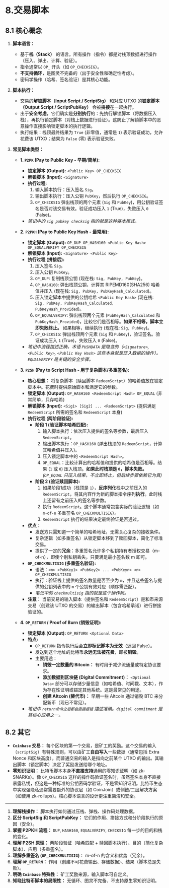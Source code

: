 # 8.交易脚本

## 8.1 核心概念

1.  **脚本语言：**
    *   基于**栈（Stack）** 的语言。所有操作（指令）都是对栈顶数据进行操作（压入、弹出、计算、验证）。
    *   指令通常以 `OP_` 开头（如 `OP_CHECKSIG`）。
    *   **不支持循环**，是图灵不完备的（出于安全性和确定性考虑）。
    *   密码学操作（哈希、签名验证）是其核心功能。

2.  **脚本执行：**
    *   交易的**解锁脚本（Input Script / ScriptSig）** 和对应 UTXO 的**锁定脚本（Output Script / ScriptPubKey）** 会被**拼接**在一起执行。
    *   出于**安全考虑**，它们确实是**分别执行**的：先执行解锁脚本（将数据压入栈），再执行锁定脚本（对栈上数据进行验证）。这防止了解锁脚本中的恶意操作直接影响锁定脚本的执行逻辑。
    *   执行结果：栈顶最终结果为 `True` (非零值，通常是 `1`) 表示验证成功，允许花费该 UTXO；结果为 `False` (零) 表示验证失败。

3.  **常见脚本类型：**
    *   **1. `P2PK` (Pay to Public Key - 早期/简单):**
        *   **锁定脚本 (Output):** `<Public Key> OP_CHECKSIG`
        *   **解锁脚本 (Input):** `<Signature>`
        *   **执行过程:**
            1.  输入脚本执行：压入签名 `Sig`。
            2.  输出脚本执行：压入公钥 `PubKey`，然后执行 `OP_CHECKSIG`。
            3.  `OP_CHECKSIG` 弹出栈顶的两个元素 (`Sig` 和 `PubKey`)，用公钥验证签名是否对该交易有效。验证成功压入 `1` (True)，失败压入 `0` (False)。
        *   *笔记中的 `sig pubkey checksig` 指的就是这种基本模式。*

    *   **2. `P2PKH` (Pay to Public Key Hash - 最常用):**
        *   **锁定脚本 (Output):** `OP_DUP OP_HASH160 <Public Key Hash> OP_EQUALVERIFY OP_CHECKSIG`
        *   **解锁脚本 (Input):** `<Signature> <Public Key>`
        *   **执行过程 (拼接后):**
            1.  压入签名 `Sig`。
            2.  压入公钥 `PubKey`。
            3.  `OP_DUP`: 复制栈顶公钥 (现在栈: `Sig, PubKey, PubKey`)。
            4.  `OP_HASH160`: 弹出栈顶公钥，计算其 RIPEMD160(SHA256) 哈希值并压入 (现在栈: `Sig, PubKey, PubKeyHash_Calculated`)。
            5.  压入锁定脚本中提供的公钥哈希 `<Public Key Hash>` (现在栈: `Sig, PubKey, PubKeyHash_Calculated, PubKeyHash_Provided`)。
            6.  `OP_EQUALVERIFY`: 弹出栈顶两个元素 (`PubKeyHash_Calculated` 和 `PubKeyHash_Provided`)，比较它们是否相等。**如果不相等，脚本立即失败终止。** 如果相等，继续执行 (现在栈: `Sig, PubKey`)。
            7.  `OP_CHECKSIG`: 弹出栈顶两个元素 (`Sig` 和 `PubKey`)，验证签名。验证成功压入 `1` (True)，失败压入 `0` (False)。
        *   *笔记中流程描述正确，术语 `PUSHDATA` 是隐含的（`<Signature>`, `<Public Key>`, `<Public Key Hash>` 这些本身就是压入数据的操作）。`EQUALVERIFY` 是关键的安全步骤。*

    *   **3. `P2SH` (Pay to Script Hash - 用于复杂脚本/多重签名):**
        *   **核心思想：** 将复杂脚本（赎回脚本 `RedeemScript`）的哈希值放在锁定脚本中。花费时提供原始脚本和满足它的参数。
        *   **锁定脚本 (Output):** `OP_HASH160 <RedeemScript Hash> OP_EQUAL` (非常简单，只存哈希)
        *   **解锁脚本 (Input):** `<Sig1> [Sig2] ... <RedeemScript>` (提供满足 `RedeemScript` 所需的签名和 `RedeemScript` 本身)
        *   **执行过程 (两阶段验证):**
            *   **阶段 1 (验证脚本哈希匹配):**
                1.  输入脚本执行：依次压入提供的签名等参数，最后压入 `RedeemScript`。
                2.  输出脚本执行：`OP_HASH160` (弹出栈顶的 `RedeemScript`，计算其哈希值并压入)。
                3.  压入锁定脚本中的 `<RedeemScript Hash>`。
                4.  `OP_EQUAL`：比较计算出的哈希值和提供的哈希值是否相等。结果 (`1` 或 `0`) 压入栈顶。**如果此时栈顶是 `0`，脚本失败。** *(`OP_EQUAL` 只压入结果，不立即终止，但后续步骤依赖它为真)*
            *   **阶段 2 (验证赎回脚本):**
                1.  如果阶段1成功（栈顶是 `1`），**反序列化**栈中之前压入的 `RedeemScript`，将其内容作为新的脚本指令序列**执行**。此时栈上还留有之前压入的签名等参数。
                2.  执行 `RedeemScript`。这个脚本通常包含实际的验证逻辑（如 `m-of-n` 多重签名 `OP_CHECKMULTISIG`）。
                3.  `RedeemScript` 执行的结果决定最终验证是否通过。
        *   **优点：**
            *   发送方只需知道一个简单的哈希地址，无需关心复杂的接收条件。
            *   复杂逻辑（如多重签名）从锁定脚本移到了赎回脚本，简化了标准交易。
            *   提供了一定的**冗余**：多重签名允许多个私钥持有者授权交易（m-of-n），即使个别私钥丢失，只要满足最小签名数 m 即可。
        *   **`OP_CHECKMULTISIG` (多重签名验证):**
            *   语法：`<m> <PubKey1> <PubKey2> ... <PubKeyn> <n> OP_CHECKMULTISIG`
            *   执行：验证栈上提供的签名数量是否至少为 `m`，并且这些签名与提供的公钥列表中的 `m` 个公钥有效对应（顺序需匹配）。
            *   *笔记中的 `checkmultisig` 指的就是这个操作码。*
        *   **注意：** 当前交易的输入脚本（提供签名和 `RedeemScript`）是和币来源交易（创建该 UTXO 的交易）的输出脚本（包含哈希承诺）进行拼接验证的。

    *   **4. `OP_RETURN` / Proof of Burn (销毁证明):**
        *   **锁定脚本 (Output):** `OP_RETURN <Optional Data>`
        *   **特点:**
            *   `OP_RETURN` 指令执行后会**立即标记脚本为无效**（返回 False）。
            *   发送到这个地址的比特币**永远无法被花费**，即被**销毁**。
            *   主要用途：
                *   **销毁一定数量的 Bitcoin：** 有时用于减少流通量或特定协议要求。
                *   **添加数据到区块链 (Digital Commitment)：** `<Optional Data>` 部分可以存储少量信息（如哈希值、时间戳、文本），作为存在性证明或锚定其他系统。这是最常见的用途。
                *   **创建 Altcoin (替代币)：** 早期一些 Altcoin 通过销毁 BTC 来分配新币（现已不常见）。
        *   *笔记中 `return命令之后都会直接报错` 描述准确。`digital commitment` 是其核心应用之一。*

## 8.2 其它

*   **`Coinbase` 交易：** 每个区块的第一个交易，是矿工的奖励。这个交易的输入（`scriptSig`）有特殊规则，可以由矿工**自由写入**一些数据（通常包括 Extra Nonce 和区块高度），而普通交易的输入是指向之前某个 UTXO 的输出。其输出脚本（锁定脚本）决定了奖励发送给哪个地址。
*   **零知识证明：** 比特币脚本本身**不直接支持**通用的零知识证明（如 zk-SNARKs）。像 `OP_CHECKSIG` 这样的操作码验证签名时，虽然签名本身不直接暴露私钥，但这是一种标准的公钥密码学验证，不是零知识证明。比特币生态中实现强隐私通常需要额外的协议层（如 CoinJoin）或侧链/二层解决方案（如使用 zk-rollups）。核心脚本语言的设计更注重简洁和安全。

---


1.  **理解栈操作：** 脚本执行如何通过压栈、弹栈、操作码处理数据。
2.  **区分 ScriptSig 和 ScriptPubKey：** 它们的作用、拼接方式和分阶段执行的原因（安全）。
3.  **掌握 P2PKH 流程：** `DUP`, `HASH160`, `EQUALVERIFY`, `CHECKSIG` 每一步的目的和栈的变化。
4.  **理解 P2SH 原理：** 两阶段验证（哈希匹配 + 赎回脚本执行）、目的（简化复杂脚本）、应用（多重签名）。
5.  **理解多重签名 (`OP_CHECKMULTISIG`)**： m-of-n 的含义和优势（冗余）。
6.  **理解 `OP_RETURN`：** 作用（创建不可花费输出、存储数据）、结果（脚本总是失败）。
7.  **明确 `Coinbase` 特殊性：** 矿工奖励来源，输入脚本可自定义。
8.  **知晓比特币脚本的局限性：** 无循环、图灵不完备、不支持原生零知识证明。

